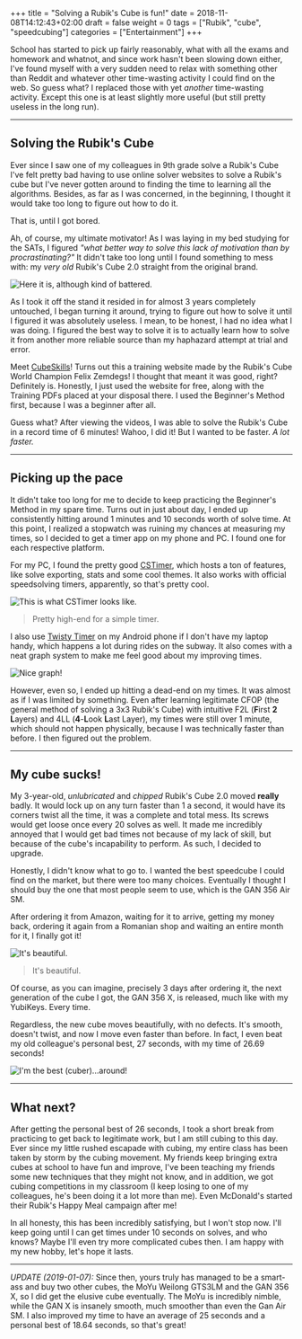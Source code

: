 +++
title = "Solving a Rubik's Cube is fun!"
date = 2018-11-08T14:12:43+02:00
draft = false
weight = 0
tags = ["Rubik", "cube", "speedcubing"]
categories = ["Entertainment"]
+++

School has started to pick up fairly reasonably, what with all the exams and homework and whatnot, and since work hasn't been
slowing down either, I've found myself with a very sudden need to relax with something other than Reddit and whatever other
time-wasting activity I could find on the web. So guess what? I replaced those with yet *another* time-wasting activity. Except
this one is at least slightly more useful (but still pretty useless in the long run).

* * *

## Solving the Rubik's Cube

Ever since I saw one of my colleagues in 9th grade solve a Rubik's Cube I've felt pretty bad having to use online solver websites
to solve a Rubik's cube but I've never gotten around to finding the time to learning all the algorithms. Besides, as far as I
was concerned, in the beginning, I thought it would take too long to figure out how to do it.

That is, until I got bored.

Ah, of course, my ultimate motivator! As I was laying in my bed studying for the SATs, I figured *"what better way to solve this lack of motivation than by procrastinating?"*
It didn't take too long until I found something to mess with: my *very old* Rubik's Cube 2.0 straight from the original brand.

![Here it is, although kind of battered.](/public/img/rubiks-cube-2.0.jpg)

As I took it off the stand it resided in for almost 3 years completely untouched, I began turning it around, trying to figure out how
to solve it until I figured it was absolutely useless. I mean, to be honest, I had no idea what I was doing. I figured the best way to
solve it is to actually learn how to solve it from another more reliable source than my haphazard attempt at trial and error.

Meet [CubeSkills](https://cubeskills.com)! Turns out this a training website made by the Rubik's Cube World Champion Felix Zemdegs! I
thought that meant it was good, right? Definitely is. Honestly, I just used the website for free, along with the Training PDFs placed
at your disposal there. I used the Beginner's Method first, because I was a beginner after all.

Guess what? After viewing the videos, I was able to solve the Rubik's Cube in a record time of 6 minutes! Wahoo, I did it! But I wanted
to be faster. *A lot faster.*

* * *

## Picking up the pace

It didn't take too long for me to decide to keep practicing the Beginner's Method in my spare time. Turns out in just about day, I ended up
consistently hitting around 1 minutes and 10 seconds worth of solve time. At this point, I realized a stopwatch was ruining my chances at
measuring my times, so I decided to get a timer app on my phone and PC. I found one for each respective platform.

For my PC, I found the pretty good [CSTimer](https://cstimer.net), which hosts a ton of features, like solve exporting, stats and some cool themes.
It also works with official speedsolving timers, apparently, so that's pretty cool.

![This is what CSTimer looks like.](/public/img/cstimer-website-screencap.jpg)
> Pretty high-end for a simple timer.

I also use [Twisty Timer](https://play.google.com/store/apps/details?id=com.aricneto.twistytimer) on my Android phone if I don't have my laptop handy,
which happens a lot during rides on the subway. It also comes with a neat graph system to make me feel good about my improving times.

![Nice graph!](/public/img/twisty-timer-graph.jpg)

However, even so, I ended up hitting a dead-end on my times. It was almost as if I was limited by something. Even after learning legitimate CFOP (the general
method of solving a 3x3 Rubik's Cube) with intuitive F2L (**F**irst **2** **L**ayers) and 4LL (**4**-**L**ook **L**ast Layer), my times were still over 1
minute, which should not happen physically, because I was technically faster than before. I then figured out the problem.

* * *

## My cube sucks!

My 3-year-old, *unlubricated* and *chipped* Rubik's Cube 2.0 moved **really** badly. It would lock up on any turn faster than 1 a second, it would have its corners
twist all the time, it was a complete and total mess. Its screws would get loose once every 20 solves as well. It made me incredibly annoyed that I would get bad
times not because of my lack of skill, but because of the cube's incapability to perform. As such, I decided to upgrade.

Honestly, I didn't know what to go to. I wanted the best speedcube I could find on the market, but there were too many choices. Eventually I thought I should buy
the one that most people seem to use, which is the GAN 356 Air SM.

After ordering it from Amazon, waiting for it to arrive, getting my money back, ordering it again from a Romanian shop and waiting an entire month for it, I finally
got it!

![It's beautiful.](/public/img/gan-air-sm.jpg)
> It's beautiful.

Of course, as you can imagine, precisely 3 days after ordering it, the next generation of the cube I got, the GAN 356 X, is released, much like with my YubiKeys.
Every time.

Regardless, the new cube moves beautifully, with no defects. It's smooth, doesn't twist, and now I move even faster than before. In fact, I even beat my old
colleague's personal best, 27 seconds, with my time of 26.69 seconds!

![I'm the best (cuber)...around!](/public/img/my-best-cubing-time.jpg)

* * *

## What next?

After getting the personal best of 26 seconds, I took a short break from practicing to get back to legitimate work, but I am still cubing to this day. Ever since
my little rushed escapade with cubing, my entire class has been taken by storm by the cubing movement. My friends keep bringing extra cubes at school to have fun
and improve, I've been teaching my friends some new techniques that they might not know, and in addition, we got cubing competitions in my classroom (I keep losing
to one of my colleagues, he's been doing it a lot more than me). Even McDonald's started their Rubik's Happy Meal campaign after me!

In all honesty, this has been incredibly satisfying, but I won't stop now. I'll keep going until I can get times under 10 seconds on solves, and who knows? Maybe I'll
even try more complicated cubes then. I am happy with my new hobby, let's hope it lasts.

* * *

*UPDATE (2019-01-07):* Since then, yours truly has managed to be a smart-ass and buy two other cubes, the MoYu Weilong GTS3LM and the GAN 356 X,
so I did get the elusive cube eventually. The MoYu is incredibly nimble, while the GAN X is insanely smooth, much smoother than even the Gan Air
SM. I also improved my time to have an average of 25 seconds and a personal best of 18.64 seconds, so that's great!